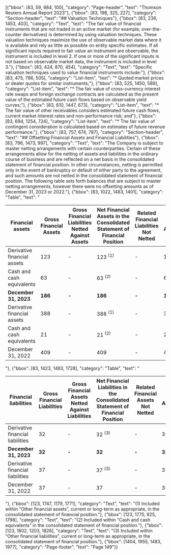 [{"bbox": [83, 59, 684, 100], "category": "Page-header", "text": "Thomson Reuters Annual Report 2023"}, {"bbox": [83, 198, 325, 227], "category": "Section-header", "text": "## Valuation Techniques"}, {"bbox": [83, 236, 1453, 403], "category": "Text", "text": "The fair value of financial instruments that are not traded in an active market (for example, over-the-counter derivatives) is determined by using valuation techniques. These valuation techniques maximize the use of observable market data where it is available and rely as little as possible on entity specific estimates. If all significant inputs required to fair value an instrument are observable, the instrument is included in level 2. If one or more of the significant inputs is not based on observable market data, the instrument is included in level 3."}, {"bbox": [83, 424, 870, 454], "category": "Text", "text": "Specific valuation techniques used to value financial instruments include:"}, {"bbox": [83, 475, 786, 505], "category": "List-item", "text": "* Quoted market prices or dealer quotes for similar instruments;"}, {"bbox": [83, 525, 1450, 589], "category": "List-item", "text": "* The fair value of cross-currency interest rate swaps and foreign exchange contracts are calculated as the present value of the estimated future cash flows based on observable yield curves;"}, {"bbox": [83, 610, 1447, 673], "category": "List-item", "text": "* The fair value of other receivables considers estimated future cash flows, current market interest rates and non-performance risk; and"}, {"bbox": [83, 694, 1254, 724], "category": "List-item", "text": "* The fair value of contingent consideration is calculated based on estimates of future revenue performance."}, {"bbox": [83, 757, 674, 787], "category": "Section-header", "text": "## Offsetting Financial Assets and Financial Liabilities"}, {"bbox": [83, 796, 1473, 997], "category": "Text", "text": "The Company is subject to master netting arrangements with certain counterparties. Certain of these arrangements allow for the netting of assets and liabilities in the ordinary course of business and are reflected on a net basis in the consolidated statement of financial position. In other circumstances, netting is permitted only in the event of bankruptcy or default of either party to the agreement, and such amounts are not netted in the consolidated statement of financial position. The following table sets forth balances that are subject to master netting arrangements, however there were no offsetting amounts as of December 31, 2023 or 2022."}, {"bbox": [83, 1022, 1483, 1401], "category": "Table", "text": "<table><thead><tr><th>Financial assets</th><th>Gross Financial Assets</th><th>Gross Financial Liabilities Netted Against Assets</th><th>Net Financial Assets in the Consolidated Statement of Financial Position</th><th>Related Financial Liabilities Not Netted</th><th>Net Amount</th></tr></thead><tbody><tr><td>Derivative financial assets</td><td>123</td><td>-</td><td>123 <sup>(1)</sup></td><td>-</td><td>123</td></tr><tr><td>Cash and cash equivalents</td><td>63</td><td>-</td><td>63 <sup>(2)</sup></td><td>-</td><td>63</td></tr><tr><td><strong>December 31, 2023</strong></td><td><strong>186</strong></td><td><strong>-</strong></td><td><strong>186</strong></td><td><strong>-</strong></td><td><strong>186</strong></td></tr><tr><td>Derivative financial assets</td><td>388</td><td>-</td><td>388 <sup>(1)</sup></td><td>-</td><td>388</td></tr><tr><td>Cash and cash equivalents</td><td>21</td><td>-</td><td>21 <sup>(2)</sup></td><td>-</td><td>21</td></tr><tr><td>December 31, 2022</td><td>409</td><td>-</td><td>409</td><td>-</td><td>409</td></tr></tbody></table>"}, {"bbox": [83, 1423, 1483, 1728], "category": "Table", "text": "<table><thead><tr><th>Financial liabilities</th><th>Gross Financial Liabilities</th><th>Gross Financial Assets Netted Against Liabilities</th><th>Net Financial Liabilities in the Consolidated Statement of Financial Position</th><th>Related Financial Assets Not Netted</th><th>Net Amount</th></tr></thead><tbody><tr><td>Derivative financial liabilities</td><td>32</td><td>-</td><td>32 <sup>(3)</sup></td><td>-</td><td>32</td></tr><tr><td><strong>December 31, 2023</strong></td><td><strong>32</strong></td><td><strong>-</strong></td><td><strong>32</strong></td><td><strong>-</strong></td><td><strong>32</strong></td></tr><tr><td>Derivative financial liabilities</td><td>37</td><td>-</td><td>37 <sup>(3)</sup></td><td>-</td><td>37</td></tr><tr><td>December 31, 2022</td><td>37</td><td>-</td><td>37</td><td>-</td><td>37</td></tr></tbody></table>"}, {"bbox": [123, 1747, 1179, 1771], "category": "Text", "text": "(1) Included within “Other financial assets”, current or long-term as appropriate, in the consolidated statement of financial position."}, {"bbox": [123, 1775, 925, 1798], "category": "Text", "text": "(2) Included within “Cash and cash equivalents” in the consolidated statement of financial position."}, {"bbox": [123, 1802, 1203, 1826], "category": "Text", "text": "(3) Included within “Other financial liabilities”, current or long-term as appropriate, in the consolidated statement of financial position."}, {"bbox": [1404, 1955, 1483, 1977], "category": "Page-footer", "text": "Page 149"}]